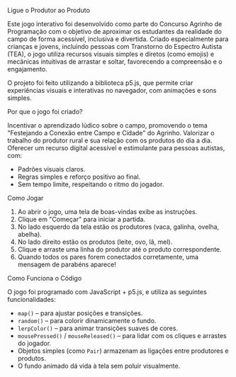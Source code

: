 Ligue o Produtor ao Produto 

Este jogo interativo foi desenvolvido como parte do Concurso Agrinho de Programação com o objetivo de aproximar os estudantes da realidade do campo de forma acessível, inclusiva e divertida. Criado especialmente para crianças e jovens, incluindo pessoas com Transtorno do Espectro Autista (TEA), o jogo utiliza recursos visuais simples e diretos (como emojis) e mecânicas intuitivas de arrastar e soltar, favorecendo a compreensão e o engajamento.

O projeto foi feito utilizando a biblioteca p5.js, que permite criar experiências visuais e interativas no navegador, com animações e sons simples.

Por que o jogo foi criado?

Incentivar o aprendizado lúdico sobre o campo, promovendo o tema "Festejando a Conexão entre Campo e Cidade" do Agrinho.
Valorizar o trabalho do produtor rural e sua relação com os produtos do dia a dia.
Oferecer um recurso digital acessível e estimulante para pessoas autistas, com:
  - Padrões visuais claros.
  - Regras simples e reforço positivo ao final.
  - Sem tempo limite, respeitando o ritmo do jogador.

Como Jogar

1. Ao abrir o jogo, uma tela de boas-vindas exibe as instruções.
2. Clique em "Começar" para iniciar a partida.
3. No lado esquerdo da tela estão os produtores (vaca, galinha, ovelha, abelha).
4. No lado direito estão os produtos (leite, ovo, lã, mel).
5. Clique e arraste uma linha do produtor até o produto correspondente.
6. Quando todos os pares forem conectados corretamente, uma mensagem de parabéns aparece!

Como Funciona o Código

O jogo foi programado com JavaScript + p5.js, e utiliza as seguintes funcionalidades:

- `map()` – para ajustar posições e transições.
- `random()` – para colorir dinamicamente o fundo.
- `lerpColor()` – para animar transições suaves de cores.
- `mousePressed()` / `mouseReleased()` – para lidar com os cliques e arrastes do jogador.
- Objetos simples (como `Pair`) armazenam as ligações entre produtores e produtos.
- O fundo animado dá vida à tela sem poluir visualmente.
